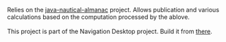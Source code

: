 Relies on the [java-nautical-almanac](http://code.google.com/p/javanauticalalmanac/) project.
Allows publication and various calculations based on the computation processed by the ablove.
<br><br>
This project is part of the Navigation Desktop project. Build it from <a href='http://code.google.com/p/oliv-soft-project-builder/'>there</a>.